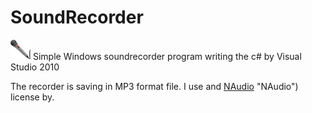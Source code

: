 # SoundRecorder 
![](https://github.com/Gabee8/SoundRecorder/blob/main/SoundRecorder/images/mainicon.png) Simple Windows soundrecorder program writing the c# by Visual Studio 2010

The recorder is saving in MP3 format file. I use and [NAudio](https://github.com/naudio/NAudio) "NAudio") license by.
